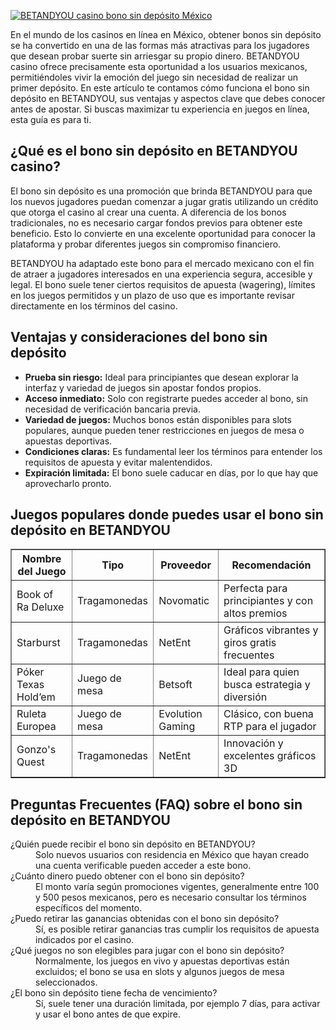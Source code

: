 [![BETANDYOU casino bono sin depósito México](https://123-caf.pages.dev/gitsignup.png)](https://vrmoo.ru/Bt82HjjY)

<p>En el mundo de los casinos en línea en México, obtener bonos sin depósito se ha convertido en una de las formas más atractivas para los jugadores que desean probar suerte sin arriesgar su propio dinero. BETANDYOU casino ofrece precisamente esta oportunidad a los usuarios mexicanos, permitiéndoles vivir la emoción del juego sin necesidad de realizar un primer depósito. En este artículo te contamos cómo funciona el bono sin depósito en BETANDYOU, sus ventajas y aspectos clave que debes conocer antes de apostar. Si buscas maximizar tu experiencia en juegos en línea, esta guía es para ti.</p>  <h2>¿Qué es el bono sin depósito en BETANDYOU casino?</h2> <p>El bono sin depósito es una promoción que brinda BETANDYOU para que los nuevos jugadores puedan comenzar a jugar gratis utilizando un crédito que otorga el casino al crear una cuenta. A diferencia de los bonos tradicionales, no es necesario cargar fondos previos para obtener este beneficio. Esto lo convierte en una excelente oportunidad para conocer la plataforma y probar diferentes juegos sin compromiso financiero.</p> <p>BETANDYOU ha adaptado este bono para el mercado mexicano con el fin de atraer a jugadores interesados en una experiencia segura, accesible y legal. El bono suele tener ciertos requisitos de apuesta (wagering), límites en los juegos permitidos y un plazo de uso que es importante revisar directamente en los términos del casino.</p>  <h2>Ventajas y consideraciones del bono sin depósito</h2> <ul> <li><strong>Prueba sin riesgo:</strong> Ideal para principiantes que desean explorar la interfaz y variedad de juegos sin apostar fondos propios.</li> <li><strong>Acceso inmediato:</strong> Solo con registrarte puedes acceder al bono, sin necesidad de verificación bancaria previa.</li> <li><strong>Variedad de juegos:</strong> Muchos bonos están disponibles para slots populares, aunque pueden tener restricciones en juegos de mesa o apuestas deportivas.</li> <li><strong>Condiciones claras:</strong> Es fundamental leer los términos para entender los requisitos de apuesta y evitar malentendidos.</li> <li><strong>Expiración limitada:</strong> El bono suele caducar en días, por lo que hay que aprovecharlo pronto.</li> </ul>  <h2>Juegos populares donde puedes usar el bono sin depósito en BETANDYOU</h2> <table border="1" cellpadding="5" cellspacing="0"> <thead> <tr> <th>Nombre del Juego</th> <th>Tipo</th> <th>Proveedor</th> <th>Recomendación</th> </tr> </thead> <tbody> <tr> <td>Book of Ra Deluxe</td> <td>Tragamonedas</td> <td>Novomatic</td> <td>Perfecta para principiantes y con altos premios</td> </tr> <tr> <td>Starburst</td> <td>Tragamonedas</td> <td>NetEnt</td> <td>Gráficos vibrantes y giros gratis frecuentes</td> </tr> <tr> <td>Póker Texas Hold’em</td> <td>Juego de mesa</td> <td>Betsoft</td> <td>Ideal para quien busca estrategia y diversión</td> </tr> <tr> <td>Ruleta Europea</td> <td>Juego de mesa</td> <td>Evolution Gaming</td> <td>Clásico, con buena RTP para el jugador</td> </tr> <tr> <td>Gonzo's Quest</td> <td>Tragamonedas</td> <td>NetEnt</td> <td>Innovación y excelentes gráficos 3D</td> </tr> </tbody> </table>  <h2>Preguntas Frecuentes (FAQ) sobre el bono sin depósito en BETANDYOU</h2> <dl> <dt>¿Quién puede recibir el bono sin depósito en BETANDYOU?</dt> <dd>Solo nuevos usuarios con residencia en México que hayan creado una cuenta verificable pueden acceder a este bono.</dd>  <dt>¿Cuánto dinero puedo obtener con el bono sin depósito?</dt> <dd>El monto varía según promociones vigentes, generalmente entre 100 y 500 pesos mexicanos, pero es necesario consultar los términos específicos del momento.</dd>  <dt>¿Puedo retirar las ganancias obtenidas con el bono sin depósito?</dt> <dd>Sí, es posible retirar ganancias tras cumplir los requisitos de apuesta indicados por el casino.</dd>  <dt>¿Qué juegos no son elegibles para jugar con el bono sin depósito?</dt> <dd>Normalmente, los juegos en vivo y apuestas deportivas están excluidos; el bono se usa en slots y algunos juegos de mesa seleccionados.</dd>  <dt>¿El bono sin depósito tiene fecha de vencimiento?</dt> <dd>Sí, suele tener una duración limitada, por ejemplo 7 días, para activar y usar el bono antes de que expire.</dd> </dl>